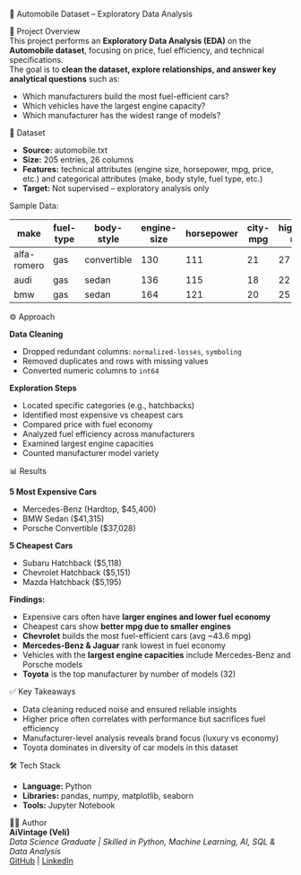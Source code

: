 🚗 Automobile Dataset – Exploratory Data Analysis  

📌 Project Overview  
This project performs an **Exploratory Data Analysis (EDA)** on the **Automobile dataset**, focusing on price, fuel efficiency, and technical specifications.  
The goal is to **clean the dataset, explore relationships, and answer key analytical questions** such as:  
- Which manufacturers build the most fuel-efficient cars?  
- Which vehicles have the largest engine capacity?  
- Which manufacturer has the widest range of models?  

📂 Dataset  
- **Source:** automobile.txt  
- **Size:** 205 entries, 26 columns  
- **Features:** technical attributes (engine size, horsepower, mpg, price, etc.) and categorical attributes (make, body style, fuel type, etc.)  
- **Target:** Not supervised – exploratory analysis only  

Sample Data:  

| make        | fuel-type | body-style | engine-size | horsepower | city-mpg | highway-mpg | price  |
|-------------|-----------|------------|-------------|------------|----------|-------------|--------|
| alfa-romero | gas       | convertible| 130         | 111        | 21       | 27          | 13495  |
| audi        | gas       | sedan      | 136         | 115        | 18       | 22          | 17450  |
| bmw         | gas       | sedan      | 164         | 121        | 20       | 25          | 20970  |

⚙️ Approach  

**Data Cleaning**  
- Dropped redundant columns: `normalized-losses`, `symboling`  
- Removed duplicates and rows with missing values  
- Converted numeric columns to `int64`  

**Exploration Steps**  
- Located specific categories (e.g., hatchbacks)  
- Identified most expensive vs cheapest cars  
- Compared price with fuel economy  
- Analyzed fuel efficiency across manufacturers  
- Examined largest engine capacities  
- Counted manufacturer model variety  

📊 Results  

**5 Most Expensive Cars**  
- Mercedes-Benz (Hardtop, $45,400)  
- BMW Sedan ($41,315)  
- Porsche Convertible ($37,028)  

**5 Cheapest Cars**  
- Subaru Hatchback ($5,118)  
- Chevrolet Hatchback ($5,151)  
- Mazda Hatchback ($5,195)  

**Findings:**  
- Expensive cars often have **larger engines and lower fuel economy**  
- Cheapest cars show **better mpg due to smaller engines**  
- **Chevrolet** builds the most fuel-efficient cars (avg ~43.6 mpg)  
- **Mercedes-Benz & Jaguar** rank lowest in fuel economy  
- Vehicles with the **largest engine capacities** include Mercedes-Benz and Porsche models  
- **Toyota** is the top manufacturer by number of models (32)  

✅ Key Takeaways  
- Data cleaning reduced noise and ensured reliable insights  
- Higher price often correlates with performance but sacrifices fuel efficiency  
- Manufacturer-level analysis reveals brand focus (luxury vs economy)  
- Toyota dominates in diversity of car models in this dataset  

🛠️ Tech Stack  
- **Language:** Python  
- **Libraries:** pandas, numpy, matplotlib, seaborn  
- **Tools:** Jupyter Notebook  

👨‍💻 Author  
**AiVintage (Veli)**  
_Data Science Graduate | Skilled in Python, Machine Learning, AI, SQL & Data Analysis_  
[GitHub](https://github.com/AiVintage) | [LinkedIn](#)  
